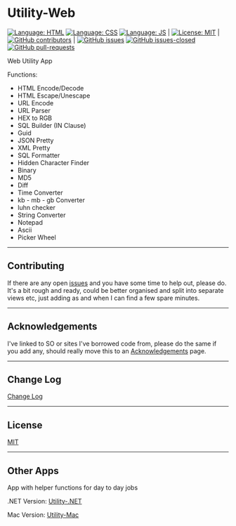 # Utility-Web

[![Language: HTML](https://img.shields.io/badge/language-html-purple.svg)](https://www.w3.org/html/)
[![Language: CSS](https://img.shields.io/badge/language-css-purple.svg)](https://www.w3.org/Style/CSS/)
[![Language: JS](https://img.shields.io/badge/language-javascript-purple.svg)](https://developer.mozilla.org/en-US/docs/Web/JavaScript)
|
[![License: MIT](https://img.shields.io/badge/License-MIT-lightgrey.svg)](https://opensource.org/licenses/MIT) 
|
[![GitHub contributors](https://img.shields.io/github/contributors/AlexHedley/Utility-Web.svg)](https://GitHub.com/AlexHedley/Utility-Web/graphs/contributors/)
|
[![GitHub issues](https://img.shields.io/github/issues/AlexHedley/Utility-Web.svg)](https://GitHub.com/AlexHedley/Utility-Web/issues/)
[![GitHub issues-closed](https://img.shields.io/github/issues-closed/AlexHedley/Utility-Web.svg)](https://GitHub.com/AlexHedley/Utility-Web/issues?q=is%3Aissue+is%3Aclosed)
[![GitHub pull-requests](https://img.shields.io/github/issues-pr/AlexHedley/Utility-Web.svg)](https://GitHub.com/AlexHedley/Utility-Web/pull/)

Web Utility App

Functions:

* HTML Encode/Decode
* HTML Escape/Unescape
* URL Encode
* URL Parser
* HEX to RGB
* SQL Builder (IN Clause)
* Guid
* JSON Pretty
* XML Pretty
* SQL Formatter
* Hidden Character Finder
* Binary
* MD5
* Diff
* Time Converter
* kb - mb - gb Converter
* luhn checker
* String Converter
* Notepad
* Ascii
* Picker Wheel

---

## Contributing

If there are any open [issues]((https://GitHub.com/AlexHedley/Utility-Web/issues/)) and you have some time to help out, please do. It's a bit rough and ready, could be better organised and split into separate views etc, just adding as and when I can find a few spare minutes.

---

## Acknowledgements

I've linked to SO or sites I've borrowed code from, please do the same if you add any, should really move this to an [Acknowledgements](ACKNOWLEDGEMENTS.md) page.

---

## Change Log

[Change Log](CHANGELOG.md)

---

## License

[MIT](LICENSE)

---

## Other Apps

App with helper functions for day to day jobs

.NET Version: [Utility-.NET](https://github.com/AlexHedley/Utility)

Mac Version: [Utility-Mac](https://github.com/AlexHedley/Utility-Mac)
